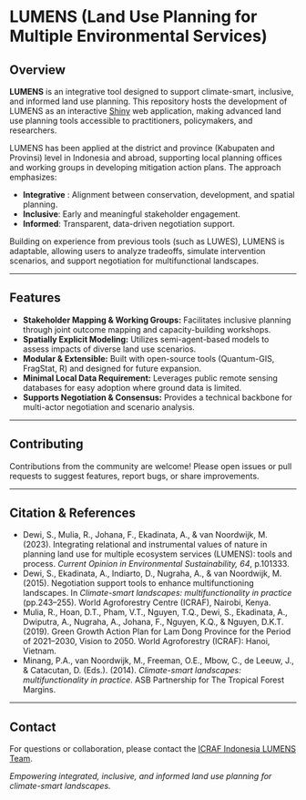 # LUMENS (Land Use Planning for Multiple Environmental Services)

## Overview

**LUMENS** is an integrative tool designed to support climate-smart, inclusive, and informed land use planning. This repository hosts the development of LUMENS as an interactive [Shiny](https://shiny.posit.co/) web application, making advanced land use planning tools accessible to practitioners, policymakers, and researchers.

LUMENS has been applied at the district and province (Kabupaten and Provinsi) level in Indonesia and abroad, supporting local planning offices and working groups in developing mitigation action plans. The approach emphasizes:

- **Integrative** : Alignment between conservation, development, and spatial planning.
- **Inclusive**: Early and meaningful stakeholder engagement.
- **Informed**: Transparent, data-driven negotiation support.


Building on experience from previous tools (such as LUWES), LUMENS is adaptable, allowing users to analyze tradeoffs, simulate intervention scenarios, and support negotiation for multifunctional landscapes.


---

## Features

- **Stakeholder Mapping & Working Groups:** Facilitates inclusive planning through joint outcome mapping and capacity-building workshops.
- **Spatially Explicit Modeling:** Utilizes semi-agent-based models to assess impacts of diverse land use scenarios.
- **Modular & Extensible:** Built with open-source tools (Quantum-GIS, FragStat, R) and designed for future expansion.
- **Minimal Local Data Requirement:** Leverages public remote sensing databases for easy adoption where ground data is limited.
- **Supports Negotiation & Consensus:** Provides a technical backbone for multi-actor negotiation and scenario analysis.

---

## Contributing

Contributions from the community are welcome! Please open issues or pull requests to suggest features, report bugs, or share improvements.

---

## Citation & References

- Dewi, S., Mulia, R., Johana, F., Ekadinata, A., & van Noordwijk, M. (2023). Integrating relational and instrumental values of nature in planning land use for multiple ecosystem services (LUMENS): tools and process. *Current Opinion in Environmental Sustainability, 64*, p.101333.
- Dewi, S., Ekadinata, A., Indiarto, D., Nugraha, A., & van Noordwijk, M. (2015). Negotiation support tools to enhance multifunctioning landscapes. In *Climate-smart landscapes: multifunctionality in practice* (pp.243–255). World Agroforestry Centre (ICRAF), Nairobi, Kenya.
- Mulia, R., Hoan, D.T., Pham, V.T., Nguyen, T.Q., Dewi, S., Ekadinata, A., Dwiputra, A., Nugraha, A., Johana, F., Nguyen, K.Q., & Nguyen, D.K.T. (2019). Green Growth Action Plan for Lam Dong Province for the Period of 2021–2030, Vision to 2050. World Agroforestry (ICRAF): Hanoi, Vietnam.
- Minang, P.A., van Noordwijk, M., Freeman, O.E., Mbow, C., de Leeuw, J., & Catacutan, D. (Eds.). (2014). *Climate-smart landscapes: multifunctionality in practice*. ASB Partnership for The Tropical Forest Margins.

---

## Contact

For questions or collaboration, please contact the [ICRAF Indonesia LUMENS Team](mailto:lumens@icraf-indonesia.org).

*Empowering integrated, inclusive, and informed land use planning for climate-smart landscapes.*
